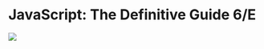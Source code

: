 # JavaScript: The Definitive Guide 6/E

<img src="https://user-images.githubusercontent.com/54442420/166148376-9caa9132-368a-418c-8f5a-2f033ef8ebfb.jpeg" style="width=90%"/>
